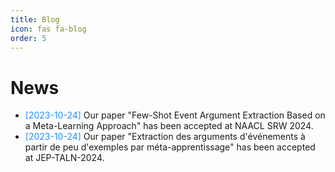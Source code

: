```yaml
---
title: Blog
icon: fas fa-blog
order: 5
---
```


<div class="news">
  <h1>News</h1>
  <ul>
    <li><span style="color: #1E90FF;">[2023-10-24]</span> Our paper "Few-Shot Event Argument Extraction Based on a Meta-Learning Approach" has been accepted at NAACL SRW 2024.</li>
    <li><span style="color: #1E90FF;">[2023-10-24]</span> Our paper "Extraction des arguments d'événements à partir de peu d'exemples par méta-apprentissage" has been accepted at JEP-TALN-2024.</li>
  </ul>
</div>

